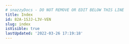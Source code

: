 ```yaml
---
# snazzyDocs - DO NOT REMOVE OR EDIT BELOW THIS LINE
title: Index
id: 82A-1SJJ-L3V-VEN
slug: index
isVisible: true
lastUpdated: '2022-03-26 17:19:18'
---
```

